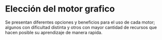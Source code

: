 # Elección del motor grafico

Se presentan diferentes opciones y beneficios para el uso de cada motor; algunos con dificultad distinta y otros con mayor cantidad de recursos que hacen posible su aprendizaje de manera rapida.

